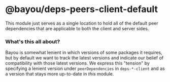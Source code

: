 @bayou/deps-peers-client-default
================================

This module just serves as a single location to hold all of the default peer
dependencies that are applicable to both the client and server sides.

### What's this all about?

Bayou is somewhat lenient in which versions of some packages it requires, but by
default we want to track the latest versions and indicate our belief of
compatibility with those latest versions. We express this "tension" by
specifying a lenient version under `peerDependencies` in `deps-*-client` and
as a version that stays more up-to-date in _this_ module.
